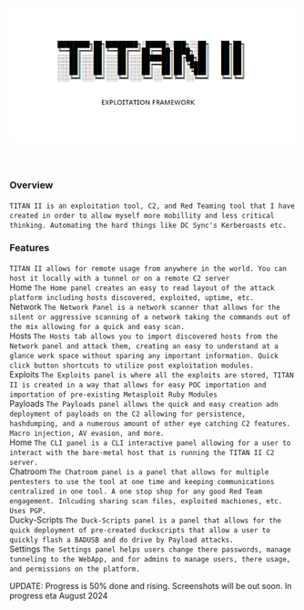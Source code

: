 <span style="background:white">
<h1 align="center">
  <br>
  <a href="https://github.com/her3ticAVI/TITANII"><img src="./images/banner.png" alt="TITANII"></a>
  <br>
  <br>
</h1>

### Overview
```TITAN II is an exploitation tool, C2, and Red Teaming tool that I have created in order to allow myself more mobillity and less critical thinking. Automating the hard things like DC Sync's Kerberoasts etc.```

### Features
```TITAN II allows for remote usage from anywhere in the world. You can host it locally with a tunnel or on a remote C2 server```
<br>
Home
```The Home panel creates an easy to read layout of the attack platform including hosts discovered, exploited, uptime, etc.```
<br>
Network
```The Network Panel is a network scanner that allows for the silent or aggressive scanning of a network taking the commands out of the mix allowing for a quick and easy scan.```
<br>
Hosts
```The Hosts tab allows you to import discovered hosts from the Network panel and attack them, creating an easy to understand at a glance work space without sparing any important information. Quick click button shortcuts to utilize post exploitation modules.```
<br>
Exploits
```The Exploits panel is where all the exploits are stored, TITAN II is created in a way that allows for easy POC importation and importation of pre-existing Metasploit Ruby Modules```
<br>
Payloads
```The Payloads panel allows the quick and easy creation adn deployment of payloads on the C2 allowing for persistence, hashdumping, and a numerous amount of other eye catching C2 features. Macro injection, AV evasion, and more.```
<br>
Home
```The CLI panel is a CLI interactive panel allowing for a user to interact with the bare-metal host that is running the TITAN II C2 server.```
<br>
Chatroom
```The Chatroom panel is a panel that allows for multiple pentesters to use the tool at one time and keeping communications centralized in one tool. A one stop shop for any good Red Team engagement. Inlcuding sharing scan files, exploited machiones, etc. Uses PGP.```
<br>
Ducky-Scripts
```The Duck-Scripts panel is a panel that allows for the quick deployment of pre-created duckscripts that allow a user to quickly flash a BADUSB and do drive by Payload attacks.```
<br>
Settings
```The Settings panel helps users change there passwords, manage tunneling to the WebApp, and for admins to manage users, there usage, and permissions on the platform.```

UPDATE: Progress is 50% done and rising. Screenshots will be out soon.
In progress eta August 2024
